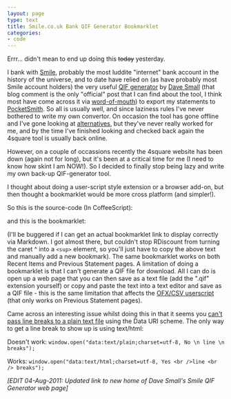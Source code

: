```yaml
---
layout: page
type: text
title: Smile.co.uk Bank QIF Generator Bookmarklet
categories: 
- code
---
```

Errr... didn't mean to end up doing this <s>today</s> yesterday.

I bank with [Smile](http://www.smile.co.uk), probably the most luddite "internet" bank account in the history of the universe, and to date have relied on (as have probably most Smile account holders) the very useful [QIF generator](http://www.web-development.co.uk/smile/) by [Dave Small](http://benward.me/blog/online-banking-wishlist#comment-907) (that blog comment is the only "official" post that I can find about the tool, I think most have come across it via [word-of-mouth](https://www.wesabe.com/groups/39-uk-wesabe-users/discussions/384-any-other-uk-users#comment_4752)) to export my statements to [PocketSmith](https://my.pocketsmith.com/login). So all is usually well, and since laziness rules I've never bothered to write my own convertor. On occasion the tool has gone offline and I've gone looking at [alternatives](http://userscripts.org/scripts/search?q=smile.co.uk&submit=), but they've never really worked for me, and by the time I've finished looking and checked back again the 4square tool is usually back online. 

However, on a couple of occassions recently the 4square website has been down (again not for long), but it's been at a critical time for me (I need to know how skint I am NOW!). So I decided to finally stop being lazy and write my own back-up QIF-generator tool.

I thought about doing a user-script style extension or a browser add-on, but then thought a bookmarklet would be more cross platform (and simpler!).

So this is the source-code (In CoffeeScript):

<script src="https://gist.github.com/1053858.js?file=Smile.coffee"></script>

and this is the bookmarklet:

<script src="https://gist.github.com/1053858.js?file=Smile_Bookmarklet.js"></script>

(I'll be buggered if I can get an actual bookmarklet link to display correctly via Markdown. I got almost there, but couldn't stop RDiscount from turning the caret ^ into a `<sup>` element, so you'll just have to copy the above text and manually add a new bookmark). The same bookmarklet works on both Recent Items and Previous Statement pages. A limitation of doing a bookmarklet is that I can't generate a QIF file for download. All I can do is open up a web page that you can then save as a text file (add the ".qif" extension yourself) or copy and paste the text into a text editor and save as a QIF file - this is the same limitation that affects the [OFX/CSV userscript](http://userscripts.org/scripts/show/6976) (that only works on Previous Statement pages).

Came across an interesting issue whilst doing this in that it seems you [can't pass line breaks to a plain text file](http://stackoverflow.com/questions/4203110/creating-an-export-function-with-javascript) using the Data URI scheme. The only way to get a line break to show up is using text/html:

Doesn't work: `window.open("data:text/plain;charset=utf-8, No \n line \n breaks");`

Works: `window.open("data:text/html;charset=utf-8, Yes <br />line <br /> breaks");`

*[EDIT 04-Aug-2011: Updated link to new home of Dave Small's Smile QIF Generator web page]*
